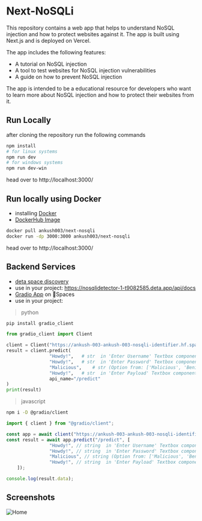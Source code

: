 # Next-NoSQLi

This repository contains a web app that helps to understand NoSQL injection and how to protect websites against it. The app is built using Next.js and is deployed on Vercel.

The app includes the following features:

- A tutorial on NoSQL injection
- A tool to test websites for NoSQL injection vulnerabilities
- A guide on how to prevent NoSQL injection

The app is intended to be a educational resource for developers who want to learn more about NoSQL injection and how to protect their websites from it.

## Run Locally
after cloning the repository run the following commands
```bash
npm install
# for linux systems
npm run dev
# for windows systems
npm run dev-win
```
head over to http://localhost:3000/
## Run locally using Docker
- installing [Docker](https://docs.docker.com/get-docker/)
- [DockerHub Image](https://hub.docker.com/repository/docker/ankush003/next-nosqli/general)
```bash
docker pull ankush003/next-nosqli
docker run -dp 3000:3000 ankush003/next-nosqli
```
head over to http://localhost:3000/

## Backend Services
- [deta space discovery](https://deta.space/discovery/@ankush-003/nosqlidetector)
- use in your project: https://nosqlidetector-1-t9082585.deta.app/api/docs
- [Gradio App](https://ankush-003-ankush-003-nosqli-identifier.hf.space/) on 🤗Spaces
- use in your project:
> python
```bash
pip install gradio_client
```
```python
from gradio_client import Client

client = Client("https://ankush-003-ankush-003-nosqli-identifier.hf.space/")
result = client.predict(
				"Howdy!",	# str  in 'Enter Username' Textbox component
				"Howdy!",	# str  in 'Enter Password' Textbox component
				"Malicious",	# str (Option from: ['Malicious', 'Benign']) in 'Expected' Dropdown component
				"Howdy!",	# str  in 'Enter Payload' Textbox component
				api_name="/predict"
)
print(result)
```
> javascript
```bash
npm i -D @gradio/client
```
```js
import { client } from "@gradio/client";

const app = await client("https://ankush-003-ankush-003-nosqli-identifier.hf.space/");
const result = await app.predict("/predict", [		
				"Howdy!", // string  in 'Enter Username' Textbox component		
				"Howdy!", // string  in 'Enter Password' Textbox component		
				"Malicious", // string (Option from: ['Malicious', 'Benign']) in 'Expected' Dropdown component		
				"Howdy!", // string  in 'Enter Payload' Textbox component
	]);

console.log(result.data);
```
## Screenshots
![Home](https://github.com/ankush-003/next-nosqli/assets/94037471/f2b79328-0755-4bf9-8416-37dae4c8d7a7)

